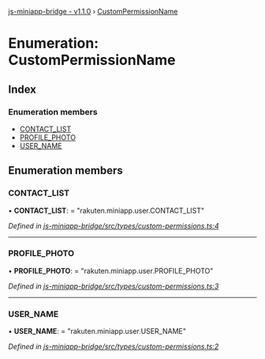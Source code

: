 [js-miniapp-bridge - v1.1.0](../README.md) › [CustomPermissionName](custompermissionname.md)

# Enumeration: CustomPermissionName

## Index

### Enumeration members

* [CONTACT_LIST](custompermissionname.md#contact_list)
* [PROFILE_PHOTO](custompermissionname.md#profile_photo)
* [USER_NAME](custompermissionname.md#user_name)

## Enumeration members

###  CONTACT_LIST

• **CONTACT_LIST**: = "rakuten.miniapp.user.CONTACT_LIST"

*Defined in [js-miniapp-bridge/src/types/custom-permissions.ts:4](https://github.com/rakutentech/js-miniapp/blob/1e2f55c/js-miniapp-bridge/src/types/custom-permissions.ts#L4)*

___

###  PROFILE_PHOTO

• **PROFILE_PHOTO**: = "rakuten.miniapp.user.PROFILE_PHOTO"

*Defined in [js-miniapp-bridge/src/types/custom-permissions.ts:3](https://github.com/rakutentech/js-miniapp/blob/1e2f55c/js-miniapp-bridge/src/types/custom-permissions.ts#L3)*

___

###  USER_NAME

• **USER_NAME**: = "rakuten.miniapp.user.USER_NAME"

*Defined in [js-miniapp-bridge/src/types/custom-permissions.ts:2](https://github.com/rakutentech/js-miniapp/blob/1e2f55c/js-miniapp-bridge/src/types/custom-permissions.ts#L2)*

